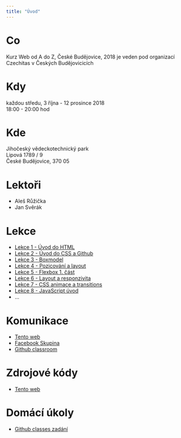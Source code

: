 ```yaml
---
title: "Úvod"
---
```


# Co

Kurz Web od A do Z, České Budějovice, 2018 je veden pod organizací Czechitas v Českých Budějovicicích

# Kdy

každou středu, 3 října - 12 prosince 2018  
18:00 - 20:00 hod

# Kde

Jihočeský vědeckotechnický park  
Lipová 1789 / 9  
České Budějovice, 370 05

# Lektoři

- Aleš Růžička
- Jan Svěrák

# Lekce

- [Lekce 1 - Úvod do HTML](/lekce/lekce1/)
- [Lekce 2 - Úvod do CSS a Github](/lekce/lekce2/)
- [Lekce 3 - Boxmodel](/lekce/lekce3/)
- [Lekce 4 - Pozicování a layout](/lekce/lekce4/)
- [Lekce 5 - Flexbox 1. část](/lekce/lekce5/)
- [Lekce 6 - Layout a responzivita](/lekce/lekce6/)
- [Lekce 7 - CSS animace a transitions](/lekce/lekce7/)
- [Lekce 8 - JavaScript úvod](/lekce/lekce8/)
- ...

# Komunikace

- [Tento web](https://czechitaswebcb2018.alesruzicka.eu/)
- [Facebook Skupina](https://www.facebook.com/groups/2253530994881739/)
- [Github classroom](https://classroom.github.com/classrooms/43038795-czechitascb-web-od-a-do-z-podzim-2018)

# Zdrojové kódy

- [Tento web](https://github.com/AlesRuzickaEu/CzechitasWebCb2018Web)

# Domácí úkoly

- [Github classes zadání](https://classroom.github.com/a/qOUvF8B3)
